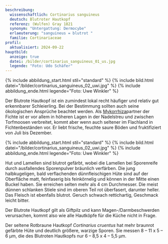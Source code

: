 ```yaml
---
beschreibung:
  wissenschaftlich: Cortinarius sanguineus
  deutsch: Blutroter Hautkopf
  referenz: (Wulfen) Gray 1821
  synonym: "Untergattung: Dermocybe"
  erlaeuterung: "sanguineus = blutrot "
  familie: Cortinariaceae
profil:
  aktualisiert: 2024-09-22
hauptbild:
  anzeige: true
  datei: /bilder/cortinarius_sanguineus_01_us.jpg
  legende: "Foto: Udo Schäfer"
---
```

{% include abbildung_start.html stil="standard" %}
{% include bild.html datei="/bilder/cortinarius_sanguineus_02_uwi.jpg" %}
{% include abbildung_ende.html legende="Foto: Uwe Winkler" %}

Der Blutrote Hautkopf ist ein zumindest lokal recht häufiger und relativ gut erkennbarer Schleierling. Bei der Bestimmung sollten auch seine ökologischen Ansprüche beachtet werden. Als [Mykorrhiza](Mykorrhiza "Glossar")partner der Fichte ist er vor allem in höheren Lagen in der Nadelstreu und zwischen Torfmoosen verbreitet, kommt aber wenn auch seltener im Flachland in Fichtenbeständen vor. Er liebt frische, feuchte saure Böden und fruktifiziert von Juli bis Dezember.

{% include abbildung_start.html stil="standard" %}
{% include bild.html datei="/bilder/cortinarius_sanguineus_02_uwi.jpg" %}
{% include abbildung_ende.html legende="Foto: Uwe Winkler" %}

Hut und Lamellen sind blutrot gefärbt, wobei die Lamellen bei Sporenreife durch ausfallendes Sporenpulver bräunlich verfärben. Die jung halbkugeligen, bald verflachenden dünnfleischigen Hüte sind auf der Oberfläche matt, feinfaserig bis feinkörnelig und können in der Mitte einen Buckel haben. Sie erreichen selten mehr als 4 cm Durchmesser. Die meist dünnen schlanken Stiele sind im oberen Teil rot überfasert, darunter heller. Das Fleisch ist ebenfalls blutrot. Geruch schwach rettichartig, Geschmack leicht bitter.

Der Blutrote Hautkopf gilt als Giftpilz und kann Magen-/Darmbeschwerden verursachen, kommt also wie alle Hautköpfe für die Küche nicht in Frage. 

Der seltene Rotbraune Hautkopf *Cortinarius cruentus* hat mehr braunrot gefärbte Hüte und deutlich größere, warzige Sporen. Sie messen 8 – 11 x 5 – 6 µm, die des Blutroten Hautkopfs nur 6 – 8,5 x 4 – 5,5 µm.